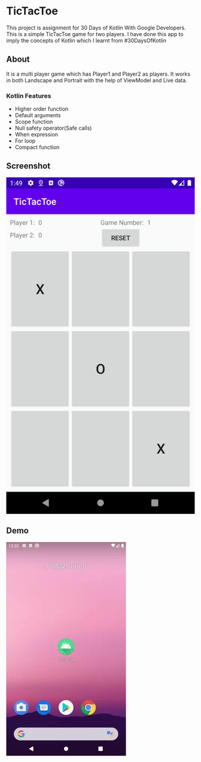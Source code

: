 # TicTacToe
This project is assignment for 30 Days of Kotlin With Google Developers. This is a simple TicTacToe game for two players. I have done this app to imply the concepts of Kotlin which I learnt from #30DaysOfKotlin

## About
It is a multi player game which has Player1 and Player2 as players. It works in both Landscape and Portrait with the help of ViewModel and Live data.

### Kotlin Features
 - Higher order function
 - Default arguments
 - Scope function
 - Null safety operator(Safe calls)
 - When expression
 - For loop
 - Compact function
 
 
## Screenshot
![Screenshot](screenshot.png)
 
## Demo

![demo](https://raw.githubusercontent.com/amardeepkumar/TicTacToe/master/demo.webp)
